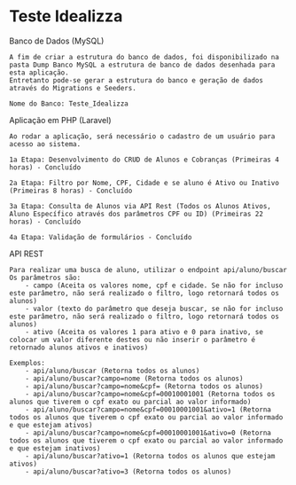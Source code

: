# Teste Idealizza

Banco de Dados (MySQL)

    A fim de criar a estrutura do banco de dados, foi disponibilizado na pasta Dump Banco MySQL a estrutura de banco de dados desenhada para esta aplicação. 
    Entretanto pode-se gerar a estrutura do banco e geração de dados através do Migrations e Seeders.
	
    Nome do Banco: Teste_Idealizza

Aplicação em PHP (Laravel)

    Ao rodar a aplicação, será necessário o cadastro de um usuário para acesso ao sistema.

    1a Etapa: Desenvolvimento do CRUD de Alunos e Cobranças (Primeiras 4 horas) - Concluído

    2a Etapa: Filtro por Nome, CPF, Cidade e se aluno é Ativo ou Inativo (Primeiras 8 horas) - Concluído

    3a Etapa: Consulta de Alunos via API Rest (Todos os Alunos Ativos, Aluno Específico através dos parâmetros CPF ou ID) (Primeiras 22 horas) - Concluído
    
    4a Etapa: Validação de formulários - Concluído
    
API REST

    Para realizar uma busca de aluno, utilizar o endpoint api/aluno/buscar
    Os parâmetros são:
        - campo (Aceita os valores nome, cpf e cidade. Se não for incluso este parâmetro, não será realizado o filtro, logo retornará todos os alunos)
        - valor (texto do parâmetro que deseja buscar, se não for incluso este parâmetro, não será realizado o filtro, logo retornará todos os alunos)
        - ativo (Aceita os valores 1 para ativo e 0 para inativo, se colocar um valor diferente destes ou não inserir o parâmetro é retornado alunos ativos e inativos)

    Exemplos:
        - api/aluno/buscar (Retorna todos os alunos)
        - api/aluno/buscar?campo=nome (Retorna todos os alunos)
        - api/aluno/buscar?campo=nome&cpf= (Retorna todos os alunos)
        - api/aluno/buscar?campo=nome&cpf=00010001001 (Retorna todos os alunos que tiverem o cpf exato ou parcial ao valor informado)
        - api/aluno/buscar?campo=nome&cpf=00010001001&ativo=1 (Retorna todos os alunos que tiverem o cpf exato ou parcial ao valor informado e que estejam ativos)
        - api/aluno/buscar?campo=nome&cpf=00010001001&ativo=0 (Retorna todos os alunos que tiverem o cpf exato ou parcial ao valor informado e que estejam inativos)
        - api/aluno/buscar?ativo=1 (Retorna todos os alunos que estejam ativos)
        - api/aluno/buscar?ativo=3 (Retorna todos os alunos)

